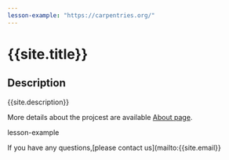 ```yaml
---
lesson-example: "https://carpentries.org/"
---
```


# {{site.title}}

## Description
{{site.description}}

More details about the projcest are available [About page](about.md).

lesson-example

If you have any questions,[please contact us](mailto:{{site.email}}
